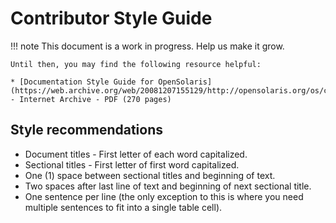 <!--

The contents of this Documentation are subject to the Public Documentation License Version 1.01
(the "License"); you may only use this Documentation if you comply with the terms of this License.
A copy of the License is available at http://illumos.org/license/PDL.

The Original Documentation is _________________.

The Initial Writer of the Original Documentation is ___________ Copyright (C)_________[Insert year(s)].
All Rights Reserved. (Initial Writer contact(s):________________[Insert hyperlink/alias]).

Contributor(s): ______________________________________.

Portions created by ______ are Copyright (C)_________[Insert year(s)].
All Rights Reserved. (Contributor contact(s):________________[Insert hyperlink/alias]).

-->

# Contributor Style Guide

!!! note
    This document is a work in progress.
    Help us make it grow.
    
    Until then, you may find the following resource helpful:
    
    * [Documentation Style Guide for OpenSolaris](https://web.archive.org/web/20081207155129/http://opensolaris.org/os/community/documentation/files/OSOLDOCSG.pdf) - Internet Archive - PDF (270 pages)

## Style recommendations

* Document titles - First letter of each word capitalized.
* Sectional titles - First letter of first word capitalized.
* One (1) space between sectional titles and beginning of text.
* Two spaces after last line of text and beginning of next sectional title.
* One sentence per line (the only exception to this is where you need multiple sentences to fit into a single table cell).
